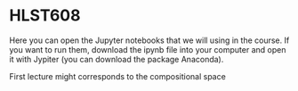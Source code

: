 # HLST608
Here you can open the Jupyter notebooks that we will using in the course. If you want to run them, download the ipynb file into your computer and open it with Jypiter (you can download the package Anaconda).

First lecture might corresponds to the compositional space
